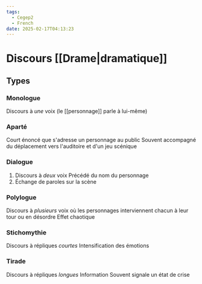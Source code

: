 ```yaml
---
tags:
  - Cegep2
  - French
date: 2025-02-17T04:13:23
---
```


# Discours [[Drame|dramatique]]

## Types

### Monologue

Discours à *une* voix (le [[personnage]] parle à lui-même)

### Aparté

Court énoncé que s'adresse un personnage au public
Souvent accompagné du déplacement vers l'auditoire et d'un jeu scénique

### Dialogue

1. Discours à *deux* voix
   Précédé du nom du personnage
2. Échange de paroles sur la scène

### Polylogue

Discours à *plusieurs* voix où les personnages interviennent chacun à leur tour ou en désordre
Effet chaotique

### Stichomythie

Discours à répliques *courtes*
Intensification des émotions

### Tirade

Discours à répliques *longues*
Information
Souvent signale un état de crise